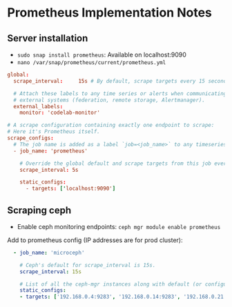 # Prometheus Implementation Notes

## Server installation

- `sudo snap install prometheus`: Available on localhost:9090
- `nano /var/snap/prometheus/current/prometheus.yml`

```conf
global:
  scrape_interval:     15s # By default, scrape targets every 15 seconds.

  # Attach these labels to any time series or alerts when communicating with
  # external systems (federation, remote storage, Alertmanager).
  external_labels:
    monitor: 'codelab-monitor'

# A scrape configuration containing exactly one endpoint to scrape:
# Here it's Prometheus itself.
scrape_configs:
  # The job name is added as a label `job=<job_name>` to any timeseries scraped from this config.
  - job_name: 'prometheus'

    # Override the global default and scrape targets from this job every 5 seconds.
    scrape_interval: 5s

    static_configs:
      - targets: ['localhost:9090']
```

## Scraping ceph

- Enable ceph monitoring endpoints: `ceph mgr module enable prometheus`

Add to prometheus config (IP addresses are for prod cluster):

```yaml
  - job_name: 'microceph'

    # Ceph's default for scrape_interval is 15s.
    scrape_interval: 15s

    # List of all the ceph-mgr instances along with default (or configured) port.
    static_configs:
    - targets: ['192.168.0.4:9283', '192.168.0.14:9283', '192.168.0.21:9283']
```
